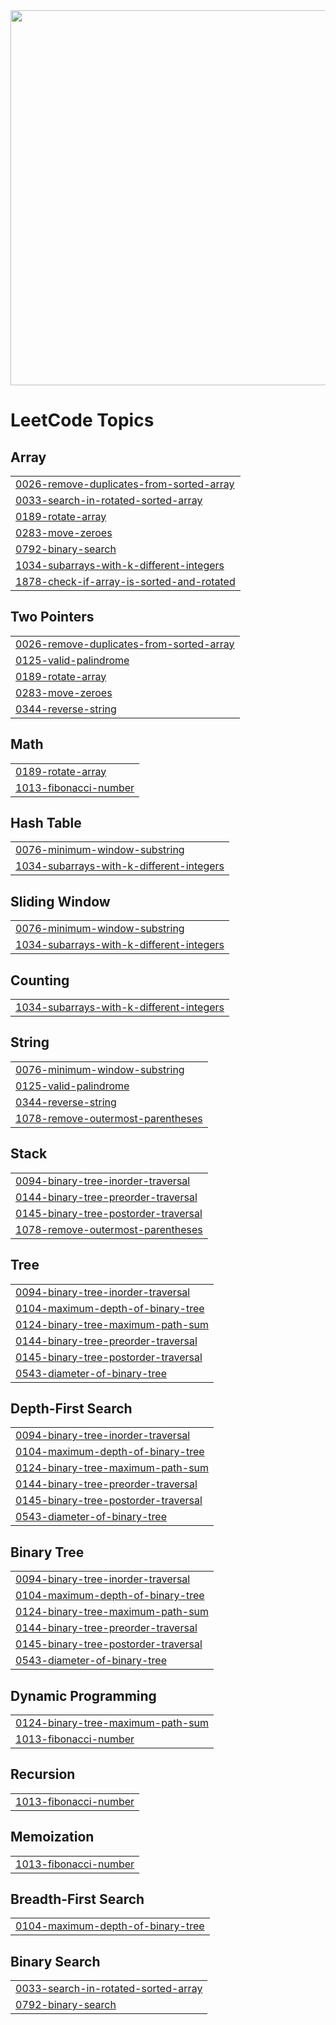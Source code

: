 <img src="https://readmecodegen.vercel.app/api/leetcode-stats/DSC_27?theme=gradient&acceptance=false&reputation=false" width="600" />

<!---LeetCode Topics Start-->
# LeetCode Topics
## Array
|  |
| ------- |
| [0026-remove-duplicates-from-sorted-array](https://github.com/DheerajSChauhan/dsc-is-coding-wooW-/tree/master/0026-remove-duplicates-from-sorted-array) |
| [0033-search-in-rotated-sorted-array](https://github.com/DheerajSChauhan/dsc-is-coding-wooW-/tree/master/0033-search-in-rotated-sorted-array) |
| [0189-rotate-array](https://github.com/DheerajSChauhan/dsc-is-coding-wooW-/tree/master/0189-rotate-array) |
| [0283-move-zeroes](https://github.com/DheerajSChauhan/dsc-is-coding-wooW-/tree/master/0283-move-zeroes) |
| [0792-binary-search](https://github.com/DheerajSChauhan/dsc-is-coding-wooW-/tree/master/0792-binary-search) |
| [1034-subarrays-with-k-different-integers](https://github.com/DheerajSChauhan/dsc-is-coding-wooW-/tree/master/1034-subarrays-with-k-different-integers) |
| [1878-check-if-array-is-sorted-and-rotated](https://github.com/DheerajSChauhan/dsc-is-coding-wooW-/tree/master/1878-check-if-array-is-sorted-and-rotated) |
## Two Pointers
|  |
| ------- |
| [0026-remove-duplicates-from-sorted-array](https://github.com/DheerajSChauhan/dsc-is-coding-wooW-/tree/master/0026-remove-duplicates-from-sorted-array) |
| [0125-valid-palindrome](https://github.com/DheerajSChauhan/dsc-is-coding-wooW-/tree/master/0125-valid-palindrome) |
| [0189-rotate-array](https://github.com/DheerajSChauhan/dsc-is-coding-wooW-/tree/master/0189-rotate-array) |
| [0283-move-zeroes](https://github.com/DheerajSChauhan/dsc-is-coding-wooW-/tree/master/0283-move-zeroes) |
| [0344-reverse-string](https://github.com/DheerajSChauhan/dsc-is-coding-wooW-/tree/master/0344-reverse-string) |
## Math
|  |
| ------- |
| [0189-rotate-array](https://github.com/DheerajSChauhan/dsc-is-coding-wooW-/tree/master/0189-rotate-array) |
| [1013-fibonacci-number](https://github.com/DheerajSChauhan/dsc-is-coding-wooW-/tree/master/1013-fibonacci-number) |
## Hash Table
|  |
| ------- |
| [0076-minimum-window-substring](https://github.com/DheerajSChauhan/dsc-is-coding-wooW-/tree/master/0076-minimum-window-substring) |
| [1034-subarrays-with-k-different-integers](https://github.com/DheerajSChauhan/dsc-is-coding-wooW-/tree/master/1034-subarrays-with-k-different-integers) |
## Sliding Window
|  |
| ------- |
| [0076-minimum-window-substring](https://github.com/DheerajSChauhan/dsc-is-coding-wooW-/tree/master/0076-minimum-window-substring) |
| [1034-subarrays-with-k-different-integers](https://github.com/DheerajSChauhan/dsc-is-coding-wooW-/tree/master/1034-subarrays-with-k-different-integers) |
## Counting
|  |
| ------- |
| [1034-subarrays-with-k-different-integers](https://github.com/DheerajSChauhan/dsc-is-coding-wooW-/tree/master/1034-subarrays-with-k-different-integers) |
## String
|  |
| ------- |
| [0076-minimum-window-substring](https://github.com/DheerajSChauhan/dsc-is-coding-wooW-/tree/master/0076-minimum-window-substring) |
| [0125-valid-palindrome](https://github.com/DheerajSChauhan/dsc-is-coding-wooW-/tree/master/0125-valid-palindrome) |
| [0344-reverse-string](https://github.com/DheerajSChauhan/dsc-is-coding-wooW-/tree/master/0344-reverse-string) |
| [1078-remove-outermost-parentheses](https://github.com/DheerajSChauhan/dsc-is-coding-wooW-/tree/master/1078-remove-outermost-parentheses) |
## Stack
|  |
| ------- |
| [0094-binary-tree-inorder-traversal](https://github.com/DheerajSChauhan/dsc-is-coding-wooW-/tree/master/0094-binary-tree-inorder-traversal) |
| [0144-binary-tree-preorder-traversal](https://github.com/DheerajSChauhan/dsc-is-coding-wooW-/tree/master/0144-binary-tree-preorder-traversal) |
| [0145-binary-tree-postorder-traversal](https://github.com/DheerajSChauhan/dsc-is-coding-wooW-/tree/master/0145-binary-tree-postorder-traversal) |
| [1078-remove-outermost-parentheses](https://github.com/DheerajSChauhan/dsc-is-coding-wooW-/tree/master/1078-remove-outermost-parentheses) |
## Tree
|  |
| ------- |
| [0094-binary-tree-inorder-traversal](https://github.com/DheerajSChauhan/dsc-is-coding-wooW-/tree/master/0094-binary-tree-inorder-traversal) |
| [0104-maximum-depth-of-binary-tree](https://github.com/DheerajSChauhan/dsc-is-coding-wooW-/tree/master/0104-maximum-depth-of-binary-tree) |
| [0124-binary-tree-maximum-path-sum](https://github.com/DheerajSChauhan/dsc-is-coding-wooW-/tree/master/0124-binary-tree-maximum-path-sum) |
| [0144-binary-tree-preorder-traversal](https://github.com/DheerajSChauhan/dsc-is-coding-wooW-/tree/master/0144-binary-tree-preorder-traversal) |
| [0145-binary-tree-postorder-traversal](https://github.com/DheerajSChauhan/dsc-is-coding-wooW-/tree/master/0145-binary-tree-postorder-traversal) |
| [0543-diameter-of-binary-tree](https://github.com/DheerajSChauhan/dsc-is-coding-wooW-/tree/master/0543-diameter-of-binary-tree) |
## Depth-First Search
|  |
| ------- |
| [0094-binary-tree-inorder-traversal](https://github.com/DheerajSChauhan/dsc-is-coding-wooW-/tree/master/0094-binary-tree-inorder-traversal) |
| [0104-maximum-depth-of-binary-tree](https://github.com/DheerajSChauhan/dsc-is-coding-wooW-/tree/master/0104-maximum-depth-of-binary-tree) |
| [0124-binary-tree-maximum-path-sum](https://github.com/DheerajSChauhan/dsc-is-coding-wooW-/tree/master/0124-binary-tree-maximum-path-sum) |
| [0144-binary-tree-preorder-traversal](https://github.com/DheerajSChauhan/dsc-is-coding-wooW-/tree/master/0144-binary-tree-preorder-traversal) |
| [0145-binary-tree-postorder-traversal](https://github.com/DheerajSChauhan/dsc-is-coding-wooW-/tree/master/0145-binary-tree-postorder-traversal) |
| [0543-diameter-of-binary-tree](https://github.com/DheerajSChauhan/dsc-is-coding-wooW-/tree/master/0543-diameter-of-binary-tree) |
## Binary Tree
|  |
| ------- |
| [0094-binary-tree-inorder-traversal](https://github.com/DheerajSChauhan/dsc-is-coding-wooW-/tree/master/0094-binary-tree-inorder-traversal) |
| [0104-maximum-depth-of-binary-tree](https://github.com/DheerajSChauhan/dsc-is-coding-wooW-/tree/master/0104-maximum-depth-of-binary-tree) |
| [0124-binary-tree-maximum-path-sum](https://github.com/DheerajSChauhan/dsc-is-coding-wooW-/tree/master/0124-binary-tree-maximum-path-sum) |
| [0144-binary-tree-preorder-traversal](https://github.com/DheerajSChauhan/dsc-is-coding-wooW-/tree/master/0144-binary-tree-preorder-traversal) |
| [0145-binary-tree-postorder-traversal](https://github.com/DheerajSChauhan/dsc-is-coding-wooW-/tree/master/0145-binary-tree-postorder-traversal) |
| [0543-diameter-of-binary-tree](https://github.com/DheerajSChauhan/dsc-is-coding-wooW-/tree/master/0543-diameter-of-binary-tree) |
## Dynamic Programming
|  |
| ------- |
| [0124-binary-tree-maximum-path-sum](https://github.com/DheerajSChauhan/dsc-is-coding-wooW-/tree/master/0124-binary-tree-maximum-path-sum) |
| [1013-fibonacci-number](https://github.com/DheerajSChauhan/dsc-is-coding-wooW-/tree/master/1013-fibonacci-number) |
## Recursion
|  |
| ------- |
| [1013-fibonacci-number](https://github.com/DheerajSChauhan/dsc-is-coding-wooW-/tree/master/1013-fibonacci-number) |
## Memoization
|  |
| ------- |
| [1013-fibonacci-number](https://github.com/DheerajSChauhan/dsc-is-coding-wooW-/tree/master/1013-fibonacci-number) |
## Breadth-First Search
|  |
| ------- |
| [0104-maximum-depth-of-binary-tree](https://github.com/DheerajSChauhan/dsc-is-coding-wooW-/tree/master/0104-maximum-depth-of-binary-tree) |
## Binary Search
|  |
| ------- |
| [0033-search-in-rotated-sorted-array](https://github.com/DheerajSChauhan/dsc-is-coding-wooW-/tree/master/0033-search-in-rotated-sorted-array) |
| [0792-binary-search](https://github.com/DheerajSChauhan/dsc-is-coding-wooW-/tree/master/0792-binary-search) |
<!---LeetCode Topics End-->